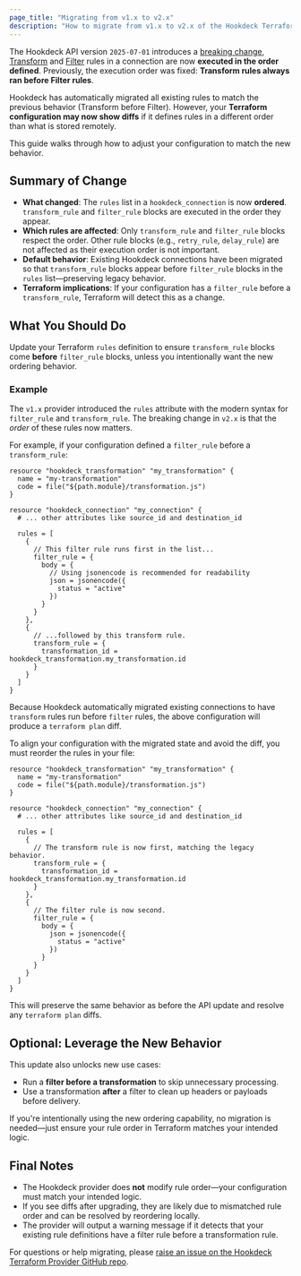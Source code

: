 ```yaml
---
page_title: "Migrating from v1.x to v2.x"
description: "How to migrate from v1.x to v2.x of the Hookdeck Terraform Provider"
---
```


The Hookdeck API version `2025-07-01` introduces a [breaking change](https://hookdeck.com/docs/api#2025-07-01), [Transform](https://hookdeck.com/docs/transformations) and [Filter](https://hookdeck.com/docs/filters) rules in a connection are now **executed in the order defined**. Previously, the execution order was fixed: **Transform rules always ran before Filter rules**.

Hookdeck has automatically migrated all existing rules to match the previous behavior (Transform before Filter). However, your **Terraform configuration may now show diffs** if it defines rules in a different order than what is stored remotely.

This guide walks through how to adjust your configuration to match the new behavior.

## Summary of Change

- **What changed**: The `rules` list in a `hookdeck_connection` is now **ordered**. `transform_rule` and `filter_rule` blocks are executed in the order they appear.
- **Which rules are affected**: Only `transform_rule` and `filter_rule` blocks respect the order. Other rule blocks (e.g., `retry_rule`, `delay_rule`) are not affected as their execution order is not important.
- **Default behavior**: Existing Hookdeck connections have been migrated so that `transform_rule` blocks appear before `filter_rule` blocks in the `rules` list—preserving legacy behavior.
- **Terraform implications**: If your configuration has a `filter_rule` before a `transform_rule`, Terraform will detect this as a change.

## What You Should Do

Update your Terraform `rules` definition to ensure `transform_rule` blocks come **before** `filter_rule` blocks, unless you intentionally want the new ordering behavior.

### Example

The `v1.x` provider introduced the `rules` attribute with the modern syntax for `filter_rule` and `transform_rule`. The breaking change in `v2.x` is that the *order* of these rules now matters.

For example, if your configuration defined a `filter_rule` before a `transform_rule`:

```hcl
resource "hookdeck_transformation" "my_transformation" {
  name = "my-transformation"
  code = file("${path.module}/transformation.js")
}

resource "hookdeck_connection" "my_connection" {
  # ... other attributes like source_id and destination_id

  rules = [
    {
      // This filter rule runs first in the list...
      filter_rule = {
        body = {
          // Using jsonencode is recommended for readability
          json = jsonencode({
            status = "active"
          })
        }
      }
    },
    {
      // ...followed by this transform rule.
      transform_rule = {
        transformation_id = hookdeck_transformation.my_transformation.id
      }
    }
  ]
}
```

Because Hookdeck automatically migrated existing connections to have `transform` rules run before `filter` rules, the above configuration will produce a `terraform plan` diff.

To align your configuration with the migrated state and avoid the diff, you must reorder the rules in your file:

```hcl
resource "hookdeck_transformation" "my_transformation" {
  name = "my-transformation"
  code = file("${path.module}/transformation.js")
}

resource "hookdeck_connection" "my_connection" {
  # ... other attributes like source_id and destination_id

  rules = [
    {
      // The transform rule is now first, matching the legacy behavior.
      transform_rule = {
        transformation_id = hookdeck_transformation.my_transformation.id
      }
    },
    {
      // The filter rule is now second.
      filter_rule = {
        body = {
          json = jsonencode({
            status = "active"
          })
        }
      }
    }
  ]
}
```

This will preserve the same behavior as before the API update and resolve any `terraform plan` diffs.

## Optional: Leverage the New Behavior

This update also unlocks new use cases:

- Run a **filter before a transformation** to skip unnecessary processing.
- Use a transformation **after** a filter to clean up headers or payloads before delivery.

If you're intentionally using the new ordering capability, no migration is needed—just ensure your rule order in Terraform matches your intended logic.

## Final Notes

- The Hookdeck provider does **not** modify rule order—your configuration must match your intended logic.
- If you see diffs after upgrading, they are likely due to mismatched rule order and can be resolved by reordering locally.
- The provider will output a warning message if it detects that your existing rule definitions have a filter rule before a transformation rule.

For questions or help migrating, please [raise an issue on the Hookdeck Terraform Provider GitHub repo](https://github.com/hookdeck/terraform-provider-hookdeck/issues).
